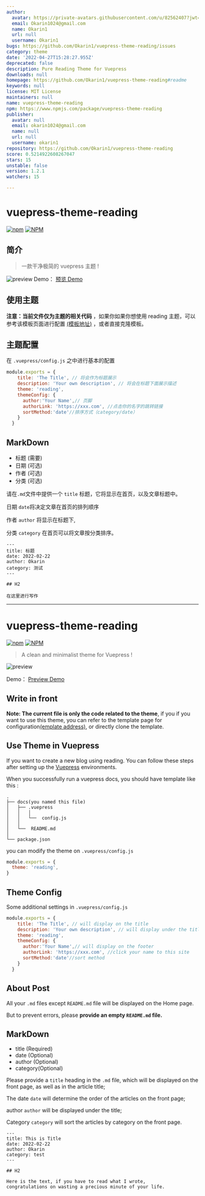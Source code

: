 ```yaml
---
author:
  avatar: https://private-avatars.githubusercontent.com/u/82562407?jwt=eyJhbGciOiJIUzI1NiIsInR5cCI6IkpXVCJ9.eyJpc3MiOiJnaXRodWIuY29tIiwiYXVkIjoicmF3LmdpdGh1YnVzZXJjb250ZW50LmNvbSIsImtleSI6ImtleTEiLCJleHAiOjE3MzQ2NzIxMjAsIm5iZiI6MTczNDY3MDkyMCwicGF0aCI6Ii91LzgyNTYyNDA3In0.XISOV7O4ZpAe2c5tKnOlv9mRal_HoxIAq8vJ0FMim0Y&v=4
  email: Okarin1024@gmail.com
  name: Okarin1
  url: null
  username: Okarin1
bugs: https://github.com/Okarin1/vuepress-theme-reading/issues
category: theme
date: '2022-04-27T15:28:27.955Z'
deprecated: false
description: Pure Reading Theme for Vuepress
downloads: null
homepage: https://github.com/Okarin1/vuepress-theme-reading#readme
keywords: null
license: MIT License
maintainers: null
name: vuepress-theme-reading
npm: https://www.npmjs.com/package/vuepress-theme-reading
publisher:
  avatar: null
  email: okarin1024@gmail.com
  name: null
  url: null
  username: okarin1
repository: https://github.com/Okarin1/vuepress-theme-reading
score: 0.5214922608267047
stars: 15
unstable: false
version: 1.2.1
watchers: 15

---
```



# vuepress-theme-reading

[![npm](https://img.shields.io/npm/v/vuepress-theme-reading)](https://www.npmjs.com/package/vuepress-theme-reading)
[![NPM](https://img.shields.io/npm/l/vuepress-theme-reading)](https://github.com/okarin1/vuepress-theme-reading/blob/master/LICENSE)

## 简介

>一款干净极简的 vuepress 主题 !

![preview](https://s2.loli.net/2023/02/07/vrNPOnGLlUhSqY6.png)
Demo： [预览 Demo](https://reading.okarin.cn)

## 



## 使用主题

**注意：当前文件仅为主题的相关代码** ，如果你如果你想使用 reading 主题，可以参考该模板页面进行配置 [(模板地址)](https://github.com/okarin1/reading-project) ，或者直接克隆模板。



## 主题配置

在 `.vuepress/config.js` 之中进行基本的配置 

```js
module.exports = {
    title: 'The Title', // 将会作为标题展示
    description: 'Your own description', // 将会在标题下面展示描述
    theme: 'reading',
    themeConfig: {
      author:'Your Name',// 页脚
      authorLink: 'https://xxx.com', //点击你的名字的跳转链接
      sortMethod:'date'//排序方式（category/date）
    }
  }
```

## MarkDown

- 标题 (需要)
- 日期 (可选)
- 作者 (可选)
- 分类 (可选)

请在`.md`文件中提供一个 `title` 标题，它将显示在首页，以及文章标题中。

日期 `date`将决定文章在首页的排列顺序

作者 `author` 将显示在标题下,

分类 `category` 在首页可以将文章按分类排序。



```
---
title: 标题
date: 2022-02-22
author: Okarin
category: 测试
---

## H2

在这里进行写作

```


---


# vuepress-theme-reading

[![npm](https://img.shields.io/npm/v/vuepress-theme-reading)](https://www.npmjs.com/package/vuepress-theme-reading)
[![NPM](https://img.shields.io/npm/l/vuepress-theme-reading)](https://github.com/okarin1/vuepress-theme-reading/blob/master/LICENSE)


>A clean and minimalist theme for Vuepress !

![preview](https://s2.loli.net/2023/02/07/vrNPOnGLlUhSqY6.png)

Demo： [Preview Demo](https://reading.okarin.cn)

## Write in front

**Note: The current file is only the code related to the theme**, if you if you want to use this theme, you can refer to the template page for configuration[(emplate address)](https://github.com/okarin1/reading-project), or directly clone the template.


## Use Theme in Vuepress

If you want to create a new blog using reading. You can follow these steps after setting up the [Vuepress](https://www.vuepress.cn/) environments.

When you successfully run a vuepress docs, you should have template like this :
```
.
├── docs(you named this file)
│   ├── .vuepress 
│   │   │  
│   │   └──  config.js 
│   │   
│   └──  README.md
│
└── package.json
```

you can modify the theme on `.vuepress/config.js` 


```js
module.exports = {
  theme: 'reading',
}
```

## Theme Config

Some additional settings in `.vuepress/config.js` 

```js
module.exports = {
    title: 'The Title', // will display on the title
    description: 'Your own description', // will display under the title
    theme: 'reading',
    themeConfig: {
      author:'Your Name',// will display on the footer
      authorLink: 'https://xxx.com', //click your name to this site
      sortMethod:'date'//sort method
    }
  }
```


## About Post

All your `.md` files except `README.md` file will be displayed on the Home page. 

But to prevent errors, please **provide an empty `README.md` file.**

## MarkDown

- title (Required)
- date (Optional)
- author (Optional)
- category(Optional)

Please provide a `title` heading in the `.md` file, which will be displayed on the front page, as well as in the article title;

The date `date` will determine the order of the articles on the front page;

author `author` will be displayed under the title;

Category `category` will sort the articles by category on the front page.

```
---
title: This is Title
date: 2022-02-22
author: Okarin
category: test
---

## H2

Here is the text, if you have to read what I wrote,
congratulations on wasting a precious minute of your life.

```

